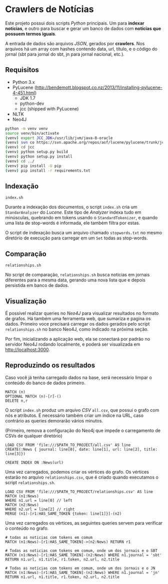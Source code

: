 # Crawlers de Notícias

Este projeto possui dois scripts *Python* principais. Um para **indexar notícias**, e outro
para buscar e gerar um banco de dados com **notícias que possuem termos iguais**.

A entrada de dados são arquivos *JSON*, gerados por **crawlers**. Nos arquivos há um array com
hashes contendo data, url, título, e o código do jornal (sbt para jornal do sbt, jn para
jornal nacional, etc.).

## Requisitos

- Python 3.x
- PyLucene (http://bendemott.blogspot.co.nz/2013/11/installing-pylucene-4-451.html)
  - JDK 1.7
  - python-dev
  - jcc (shipped with PyLucene)
- NLTK
- Neo4J

```bash
python -m venv venv
source venv/bin/activate
(venv) export JCC_JDK=/usr/lib/jvm/java-8-oracle
(venv) svn co https://svn.apache.org/repos/asf/lucene/pylucene/trunk/jcc jcc
(venv) cd jcc
(venv) python setup.py build
(venv) python setup.py install
(venv) cd ../
(venv) pip install -U pip
(venv) pip install -r requirements.txt
```

## Indexação

`index.sh`

Durante a indexação dos documentos, o script `index.sh` cria um `StandarAnalyzer` do *Lucene*.
Este tipo de *Analyzer* indexa tudo em minúsculas, quebrando em tokens usando o `StandardTokenizer`, 
e quando uma lista de stop-words é informada, ele também filtra por estas.

O script de indexação busca um arquivo chamado `stopwords.txt` no mesmo diretório de execução
para carregar em um `Set` todas as stop-words.

## Comparação

`relationships.sh`

No script de comparação, `relationships.sh` busca noticias em jornais diferentes para
a mesma data, gerando uma nova lista que e depois persistida em banco de dados.

## Visualização

É possível realizar queries no *Neo4J* para visualizar resultados no formato de grafos. Há também
uma ferramenta web, que sumariza e pagina os dados. Primeiro voce precisará carregar os dados gerados
pelo script `relationships.sh` no banco Neo4J, como indicado na próxima seção.

Por fim, inicializando a aplicação web, ela se conectará por padrão no servidor Neo4J rodando localmente, 
e poderá ser visualizada em <http://localhost:3000>.

## Reproduzindo os resultados

Caso você já tenha carregado dados na base, será necessário limpar o conteúdo do banco de dados primeiro.

```
MATCH (n)
OPTIONAL MATCH (n)-[r]-()
DELETE n,r
```

O script `index.sh` produz um arquivo *CSV* `all.csv`, que possui o grafo com nós e atributos. É necessário
também criar um índice na URL, caso contrário as queries demorarão vários minutos.

(Primeiro, remova a configuração do Neo4j que impede o carregamento de CSVs de qualquer diretório)

```
LOAD CSV FROM 'file:///$PATH_TO_PROJECT/all.csv' AS line 
CREATE(:News { journal: line[0], date: line[1], url: line[2], title: line[3]})

CREATE INDEX ON :News(url)
```

Uma vez carregados, podemos criar os vértices do grafo. Os vértices estarão no arquivo `relationships.csv`, 
que é criado quando executamos o script `relationships.sh`.

```
LOAD CSV FROM 'file:///$PATH_TO_PROJECT/relationships.csv' AS line 
MATCH (n1:News) 
WHERE n1.url = line[0] // left 
MATCH (n2:News) 
WHERE n2.url = line[2] // right
MERGE (n1)-[r1:HAS_SAME_TOKEN {token: line[1]}]-(n2) 
```

Uma vez carregados os vértices, as seguintes queries servem para verificar o conteúdo no grafo.

```
# todas as noticias com tokens em comum
MATCH (n1:News)-[r1:HAS_SAME_TOKEN]->(n2:News) RETURN r1 
```

```
# Todas as noticias com tokens em comum, onde um dos jornais e o SBT
MATCH (n1:News)-[r1:HAS_SAME_TOKEN]-(n2:News) WHERE n1.journal = 'sbt' RETURN n1.url, n1.title, r1.token, n2.url, n2.title
```

```
# Todas as noticias com tokens em comum, onde um dos jornais e o JN
MATCH (n1:News)-[r1:HAS_SAME_TOKEN]-(n2:News) WHERE n1.journal = 'jn' RETURN n1.url, n1.title, r1.token, n2.url, n2.title
```
